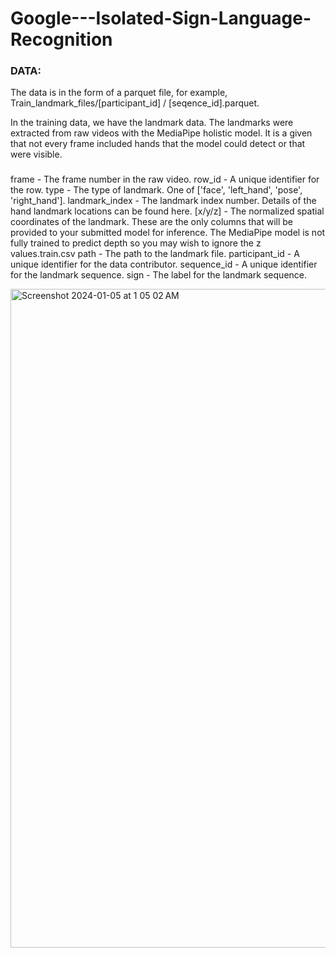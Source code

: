 # Google---Isolated-Sign-Language-Recognition
### DATA:
The data is in the form of a parquet file, for example, Train_landmark_files/[participant_id] / [seqence_id].parquet.

In the training data, we have the landmark data. 
The landmarks were extracted from raw videos with the MediaPipe holistic model. 
It is a given that not every frame included hands that the model could detect or that were visible.
###
frame - The frame number in the raw video.
row_id - A unique identifier for the row.
type - The type of landmark. One of ['face', 'left_hand', 'pose', 'right_hand'].
landmark_index - The landmark index number. Details of the hand landmark locations can be found here.
[x/y/z] - The normalized spatial coordinates of the landmark. These are the only columns that will be provided to your submitted model for inference. 
The MediaPipe model is not fully trained to predict depth so you may wish to ignore the z values.train.csv
path - The path to the landmark file.
participant_id - A unique identifier for the data contributor.
sequence_id - A unique identifier for the landmark sequence.
sign - The label for the landmark sequence.

<img width="1054" alt="Screenshot 2024-01-05 at 1 05 02 AM" src="https://github.com/heychhavi/Google---Isolated-Sign-Language-Recognition/assets/28872896/d0888c7f-53b8-480f-b65e-afc02bc0a7a7">


